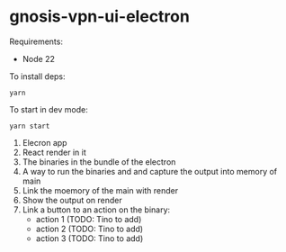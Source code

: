 # gnosis-vpn-ui-electron

Requirements:
 - Node 22

To install deps:

`yarn`

To start in dev mode:

`yarn start`


1. Elecron app
2. React render in it
3. The binaries in the bundle of the electron
4. A way to run the binaries and and capture the output into memory of main
5. Link the moemory of the main with render 
6. Show the output on render
7. Link a button to an action on the binary:
    - action 1 (TODO: Tino to add)
    - action 2 (TODO: Tino to add)
    - action 3 (TODO: Tino to add)

